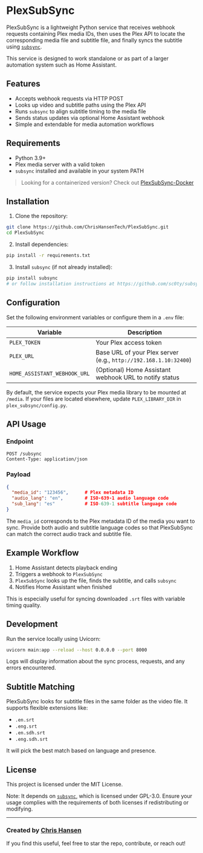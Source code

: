 # PlexSubSync

PlexSubSync is a lightweight Python service that receives webhook requests containing Plex media IDs, then uses the Plex API to locate the corresponding media file and subtitle file, and finally syncs the subtitle using [`subsync`](https://github.com/sc0ty/subsync).

This service is designed to work standalone or as part of a larger automation system such as Home Assistant.

## Features

- Accepts webhook requests via HTTP POST
- Looks up video and subtitle paths using the Plex API
- Runs `subsync` to align subtitle timing to the media file
- Sends status updates via optional Home Assistant webhook
- Simple and extendable for media automation workflows

## Requirements

- Python 3.9+
- Plex media server with a valid token
- `subsync` installed and available in your system PATH

> Looking for a containerized version? Check out [PlexSubSync-Docker](https://github.com/ChrisHansenTech/PlexSubSync-Docker)

## Installation

1. Clone the repository:

```bash
git clone https://github.com/ChrisHansenTech/PlexSubSync.git
cd PlexSubSync
```

2. Install dependencies:

```bash
pip install -r requirements.txt
```

3. Install `subsync` (if not already installed):

```bash
pip install subsync
# or follow installation instructions at https://github.com/sc0ty/subsync
```

## Configuration

Set the following environment variables or configure them in a `.env` file:

| Variable           | Description                                                                 |
|--------------------|-----------------------------------------------------------------------------|
| `PLEX_TOKEN`               | Your Plex access token                                               |
| `PLEX_URL`                 | Base URL of your Plex server (e.g., `http://192.168.1.10:32400`)      |
| `HOME_ASSISTANT_WEBHOOK_URL` | (Optional) Home Assistant webhook URL to notify status             |

By default, the service expects your Plex media library to be mounted at `/media`. If your files are located elsewhere, update `PLEX_LIBRARY_DIR` in `plex_subsync/config.py`.

## API Usage

### Endpoint

```http
POST /subsync
Content-Type: application/json
```

### Payload

```json
{
  "media_id": "123456",      # Plex metadata ID
  "audio_lang": "en",        # ISO-639-1 audio language code
  "sub_lang": "es"           # ISO-639-1 subtitle language code
}
```

The `media_id` corresponds to the Plex metadata ID of the media you want to sync. Provide both audio and subtitle language codes so that PlexSubSync can match the correct audio track and subtitle file.

## Example Workflow

1. Home Assistant detects playback ending
2. Triggers a webhook to `PlexSubSync`
3. `PlexSubSync` looks up the file, finds the subtitle, and calls `subsync`
4. Notifies Home Assistant when finished

This is especially useful for syncing downloaded `.srt` files with variable timing quality.

## Development

Run the service locally using Uvicorn:

```bash
uvicorn main:app --reload --host 0.0.0.0 --port 8000
```

Logs will display information about the sync process, requests, and any errors encountered.

## Subtitle Matching

PlexSubSync looks for subtitle files in the same folder as the video file. It supports flexible extensions like:

- `.en.srt`
- `.eng.srt`
- `.en.sdh.srt`
- `.eng.sdh.srt`

It will pick the best match based on language and presence.

## License

This project is licensed under the MIT License.

Note: It depends on [`subsync`](https://github.com/sc0ty/subsync), which is licensed under GPL-3.0. Ensure your usage complies with the requirements of both licenses if redistributing or modifying.

---

### Created by [Chris Hansen](https://chrishansen.tech)

If you find this useful, feel free to star the repo, contribute, or reach out!
